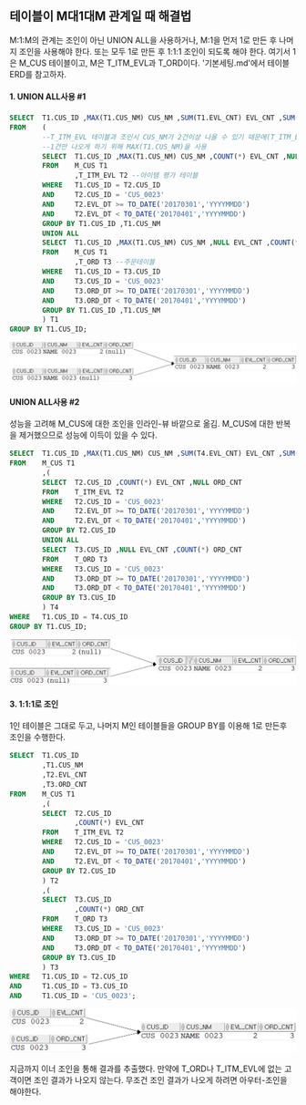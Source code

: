 ## 테이블이 M대1대M 관계일 때 해결법
M:1:M의 관계는 조인이 아닌 UNION ALL을 사용하거나, M:1을 먼저 1로 만든 후 나머지 조인을 사용해야 한다. 또는 모두 1로 만든 후 1:1:1 조인이 되도록 해야 한다.
여기서 1은 M_CUS 테이블이고, M은 T_ITM_EVL과 T_ORD이다. '기본세팅.md'에서 테이블 ERD를 참고하자.
#### 1. UNION ALL사용 #1
```sql
SELECT  T1.CUS_ID ,MAX(T1.CUS_NM) CUS_NM ,SUM(T1.EVL_CNT) EVL_CNT ,SUM(T1.ORD_CNT) ORD_CNT
FROM    (
        --T_ITM_EVL 테이블과 조인시 CUS_NM가 2건이상 나올 수 있기 때문에(T_ITM_EVL에 2건이상있을수 있기 때문)
        --1건만 나오게 하기 위해 MAX(T1.CUS_NM)을 사용
        SELECT  T1.CUS_ID ,MAX(T1.CUS_NM) CUS_NM ,COUNT(*) EVL_CNT ,NULL ORD_CNT
        FROM    M_CUS T1
                ,T_ITM_EVL T2 --아이템 평가 테이블
        WHERE   T1.CUS_ID = T2.CUS_ID
        AND     T2.CUS_ID = 'CUS_0023'
        AND     T2.EVL_DT >= TO_DATE('20170301','YYYYMMDD')
        AND     T2.EVL_DT < TO_DATE('20170401','YYYYMMDD')
        GROUP BY T1.CUS_ID ,T1.CUS_NM
        UNION ALL
        SELECT  T1.CUS_ID ,MAX(T1.CUS_NM) CUS_NM ,NULL EVL_CNT ,COUNT(*) ORD_CNT
        FROM    M_CUS T1
                ,T_ORD T3 --주문테이블
        WHERE   T1.CUS_ID = T3.CUS_ID
        AND     T3.CUS_ID = 'CUS_0023'
        AND     T3.ORD_DT >= TO_DATE('20170301','YYYYMMDD')
        AND     T3.ORD_DT < TO_DATE('20170401','YYYYMMDD')
        GROUP BY T1.CUS_ID ,T1.CUS_NM
        ) T1
GROUP BY T1.CUS_ID;
```
<img src="picture/그림60.png" />

#### UNION ALL사용 #2
성능을 고려해 M_CUS에 대한 조인을 인라인-뷰 바깥으로 옮김.
M_CUS에 대한 반복을 제거했으므로 성능에 이득이 있을 수 있다.
```sql
SELECT  T1.CUS_ID ,MAX(T1.CUS_NM) CUS_NM ,SUM(T4.EVL_CNT) EVL_CNT ,SUM(T4.ORD_CNT) ORD_CNT
FROM    M_CUS T1
        ,(
        SELECT  T2.CUS_ID ,COUNT(*) EVL_CNT ,NULL ORD_CNT
        FROM    T_ITM_EVL T2
        WHERE   T2.CUS_ID = 'CUS_0023'
        AND     T2.EVL_DT >= TO_DATE('20170301','YYYYMMDD')
        AND     T2.EVL_DT < TO_DATE('20170401','YYYYMMDD')
        GROUP BY T2.CUS_ID
        UNION ALL
        SELECT  T3.CUS_ID ,NULL EVL_CNT ,COUNT(*) ORD_CNT
        FROM    T_ORD T3
        WHERE   T3.CUS_ID = 'CUS_0023'
        AND     T3.ORD_DT >= TO_DATE('20170301','YYYYMMDD')
        AND     T3.ORD_DT < TO_DATE('20170401','YYYYMMDD')
        GROUP BY T3.CUS_ID
        ) T4
WHERE   T1.CUS_ID = T4.CUS_ID
GROUP BY T1.CUS_ID;
```
<img src="picture/그림61.png" />

#### 3. 1:1:1로 조인
1인 테이블은 그대로 두고, 나머지 M인 테이블들을 GROUP BY를 이용해 1로 만든후 조인을 수행한다.

```sql
SELECT  T1.CUS_ID
        ,T1.CUS_NM
        ,T2.EVL_CNT
        ,T3.ORD_CNT
FROM    M_CUS T1
        ,(
        SELECT  T2.CUS_ID
                ,COUNT(*) EVL_CNT
        FROM    T_ITM_EVL T2
        WHERE   T2.CUS_ID = 'CUS_0023'
        AND     T2.EVL_DT >= TO_DATE('20170301','YYYYMMDD')
        AND     T2.EVL_DT < TO_DATE('20170401','YYYYMMDD')
        GROUP BY T2.CUS_ID
        ) T2
        ,(
        SELECT  T3.CUS_ID
                ,COUNT(*) ORD_CNT
        FROM    T_ORD T3
        WHERE   T3.CUS_ID = 'CUS_0023'
        AND     T3.ORD_DT >= TO_DATE('20170301','YYYYMMDD')
        AND     T3.ORD_DT < TO_DATE('20170401','YYYYMMDD')
        GROUP BY T3.CUS_ID
        ) T3
WHERE   T1.CUS_ID = T2.CUS_ID
AND     T1.CUS_ID = T3.CUS_ID
AND     T1.CUS_ID = 'CUS_0023';
```
<img src="picture/그림62.png" />

지금까지 이너 조인을 통해 결과를 추출했다. 만약에 T_ORD나 T_ITM_EVL에 없는 고객이면 조인 결과가 나오지 않는다. 무조건 조인 결과가 나오게 하려면 아우터-조인을 해야한다.
